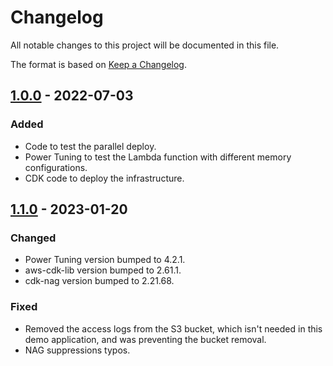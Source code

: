 # Changelog
All notable changes to this project will be documented in this file.

The format is based on [Keep a Changelog](https://keepachangelog.com/en/1.0.0/).

## [1.0.0] - 2022-07-03
### Added
- Code to test the parallel deploy.
- Power Tuning to test the Lambda function with different memory
  configurations.
- CDK code to deploy the infrastructure.

## [1.1.0] - 2023-01-20
### Changed
- Power Tuning version bumped to 4.2.1.
- aws-cdk-lib version bumped to 2.61.1.
- cdk-nag version bumped to 2.21.68.

### Fixed
- Removed the access logs from the S3 bucket, which isn't needed in
  this demo application, and was preventing the bucket removal.
- NAG suppressions typos.


[1.0.0]: https://gitlab.aws.dev/eduborto/apg-lambda-parallel-download/-/tree/v1.0.0
[1.1.0]: https://gitlab.aws.dev/eduborto/apg-lambda-parallel-download/-/tree/v1.0.0